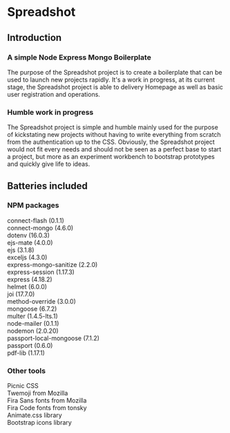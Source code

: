 # Spreadshot
## Introduction
### A simple Node Express Mongo Boilerplate
The purpose of the Spreadshot project is to create a boilerplate that can be used to launch new projects rapidly.
It's a work in progress, at its current stage, the Spreadshot project is able to delivery Homepage as well as basic user registration and operations.
### Humble work in progress
The Spreadshot project is simple and humble mainly used for the purpose of kickstating new projects without having to write everything from scratch from the authentication up to the CSS.
Obviously, the Spreadshot project would not fit every needs and should not be seen as a perfect base to start a project, but more as an experiment workbench to bootstrap prototypes and quickly give life to ideas.
## Batteries included
### NPM packages
connect-flash (0.1.1)<br/>
connect-mongo (4.6.0)<br/>
dotenv (16.0.3)<br/>
ejs-mate (4.0.0)<br/>
ejs (3.1.8)<br/>
exceljs (4.3.0)<br/>
express-mongo-sanitize (2.2.0)<br/>
express-session (1.17.3)<br/>
express (4.18.2)<br/>
helmet (6.0.0)<br/>
joi (17.7.0)<br/>
method-override (3.0.0)<br/>
mongoose (6.7.2)<br/>
multer (1.4.5-lts.1)<br/>
node-mailer (0.1.1)<br/>
nodemon (2.0.20)<br/>
passport-local-mongoose (7.1.2)<br/>
passport (0.6.0)<br/>
pdf-lib (1.17.1)<br/>
### Other tools
Picnic CSS<br/>
Twemoji from Mozilla<br/>
Fira Sans fonts from Mozilla<br/>
Fira Code fonts from tonsky<br/>
Animate.css library<br/>
Bootstrap icons library
